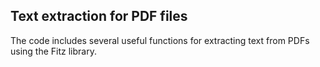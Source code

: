## Text extraction for PDF files

The code includes several useful functions for extracting text from PDFs using the Fitz library.
